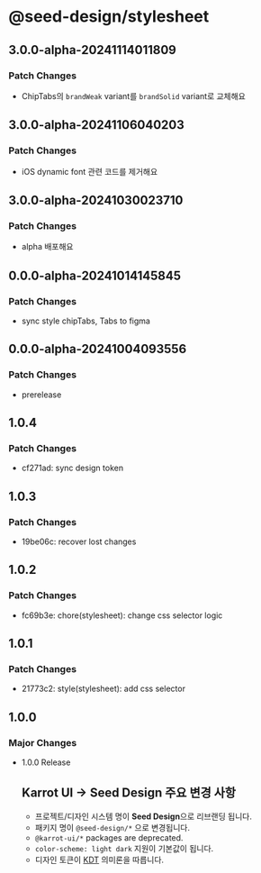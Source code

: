 # @seed-design/stylesheet

## 3.0.0-alpha-20241114011809

### Patch Changes

- ChipTabs의 `brandWeak` variant를 `brandSolid` variant로 교체해요

## 3.0.0-alpha-20241106040203

### Patch Changes

- iOS dynamic font 관련 코드를 제거해요

## 3.0.0-alpha-20241030023710

### Patch Changes

- alpha 배포해요

## 0.0.0-alpha-20241014145845

### Patch Changes

- sync style chipTabs, Tabs to figma

## 0.0.0-alpha-20241004093556

### Patch Changes

- prerelease

## 1.0.4

### Patch Changes

- cf271ad: sync design token

## 1.0.3

### Patch Changes

- 19be06c: recover lost changes

## 1.0.2

### Patch Changes

- fc69b3e: chore(stylesheet): change css selector logic

## 1.0.1

### Patch Changes

- 21773c2: style(stylesheet): add css selector

## 1.0.0

### Major Changes

- 1.0.0 Release

  ## Karrot UI → Seed Design 주요 변경 사항

  - 프로젝트/디자인 시스템 명이 **Seed Design**으로 리브랜딩 됩니다.
  - 패키지 명이 `@seed-design/*` 으로 변경됩니다.
  - `@karrot-ui/*` packages are deprecated.
  - `color-scheme: light dark` 지원이 기본값이 됩니다.
  - 디자인 토큰이 [KDT](https://github.com/daangn/kdt/tree/main/language) 의미론을 따릅니다.
